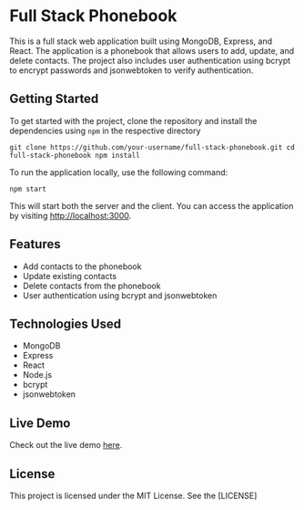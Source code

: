 # Full Stack Phonebook

This is a full stack web application built using MongoDB, Express, and React. The application is a phonebook that allows users to add, update, and delete contacts. The project also includes user authentication using bcrypt to encrypt passwords and jsonwebtoken to verify authentication.

## Getting Started

To get started with the project, clone the repository and install the dependencies using `npm` in the respective directory

`git clone https://github.com/your-username/full-stack-phonebook.git
cd full-stack-phonebook
npm install`

To run the application locally, use the following command:

`npm start`

This will start both the server and the client. You can access the application by visiting [http://localhost:3000](http://localhost:3000/).

## Features

- Add contacts to the phonebook
- Update existing contacts
- Delete contacts from the phonebook
- User authentication using bcrypt and jsonwebtoken

## Technologies Used

- MongoDB
- Express
- React
- Node.js
- bcrypt
- jsonwebtoken

## Live Demo

Check out the live demo [here](https://phonebook-hou8.onrender.com/).

## License

This project is licensed under the MIT License. See the [LICENSE]
